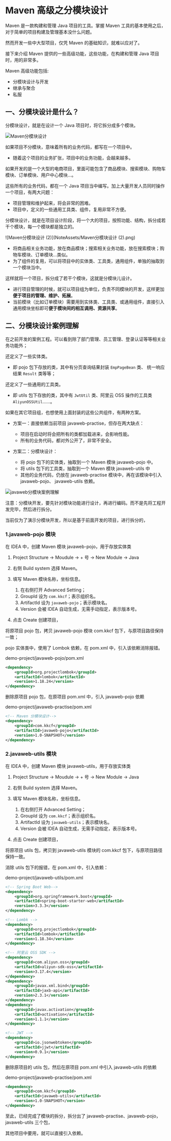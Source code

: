 # Maven 高级之分模块设计

Maven 是一款构建和管理 Java 项目的工具。掌握 Maven 工具的基本使用之后，对于简单的项目构建及管理基本没什么问题。

然而开发一些中大型项目，仅凭 Maven 的基础知识，就难以应对了。

接下来介绍 Maven 提供的一些高级功能，这些功能，在构建和管理 Java 项目时，用的非常多。

Maven 高级功能包括:

- 分模块设计与开发
- 继承与聚合
- 私服

## 一、分模块设计是什么？

分模块设计，就是在设计一个 Java 项目时，将它拆分成多个模块。

![Maven分模块设计](NoteAssets/Maven分模块设计.png)

如果项目不分模块，意味着所有的业务代码，都写在一个项目中。

- 随着这个项目的业务扩张，项目中的业务功能，会越来越多。

如果开发的是一个大型的电商项目，里面可能包含了商品模块、搜索模块、购物车模块、订单模块、用户中心模块…。

这些所有的业务代码，都在一个 Java 项目当中编写。加上大量开发人员同时操作一个项目，有两大问题：

- 项目管理和维护起来，将会非常的困难。
- 项目中，定义的一些通用工具类、组件，复用非常不方便。

分模块设计，就是在项目设计阶段，将一个大的项目，按照功能、结构，拆分成若干个模块，每一个模块都是独立的。

![Maven分模块设计 (2)](NoteAssets/Maven分模块设计 (2).png)

- 将商品相关业务功能，放在商品模块；搜索相关业务功能，放在搜索模块；购物车模块、订单模块…类似。
- 为了组件的复用，可以将项目中的实体类、工具类，通用组件，单独的抽取到一个模块当中。

这样就将一个项目，拆分成了若干个模块，这就是分模块儿设计。

- 进行项目管理的时候，就可以项目组为单位，负责不同模块的开发，这样更加**便于项目的管理、维护、拓展**。
- 当前模块（比如订单模块）需要用到实体类、工具类、或通用组件，直接引入通用模块坐标即可**便于模块间的相互调用、资源共享**。

## 二、分模块设计案例理解

在之前开发的案例工程。可以看到除了部门管理、员工管理、登录认证等等相关业务功能外；

还定义了一些实体类。

- 即 pojo 包下存放的类，其中有分页查询结果封装 `EmpPageBean` 类、 统一响应结果 `Result` 类等等；

还定义了一些通用的工具类。

- 即 utils 包下存放的类，其中有 `JwtUtil` 类、阿里云 OSS 操作的工具类 `AliyunOSSUtil`……。

如果在其它项目组，也想使用上面封装的这些公共组件，有两种方案。

- 方案一：直接依赖当前项目 javaweb-practise，但存在两大缺点：

  - 项目在启动时将会把所有的类都加载进来，会影响性能。
  - 所有的业务代码，都对外公开了，非常不安全。

- 方案二：分模块设计：

  - 将 pojo 包下的实体类，抽取到一个 Maven 模块 javaweb-pojo 中。
  - 将 utils 包下的工具类，抽取到一个 Maven 模块 javaweb-utils 中
  - 其他的业务代码，仍放在 javaweb-practise 模块中，再在该模块中引入  javaweb-pojo、 javaweb-utils 依赖。

![javaweb分模块案例理解](NoteAssets/javaweb分模块案例理解.png)

注意：分模块开发，要先针对模块功能进行设计，再进行编码。而不是先将工程开发完毕，然后进行拆分。

当前仅为了演示分模块开发，所以是基于前面开发的项目，进行拆分的，

### 1.javaweb-pojo 模块

在 IDEA 中，创建 Maven 模块 javaweb-pojo，用于存放实体类

1. Project Structure -> Moudule -> + 号 -> New Module -> Java
2. 右侧 Build system 选择 Maven。
3. 填写 Maven 模块名称，坐标信息。
   1. 在右侧打开 Advanced Setting；
   2. GroupId 设为 `com.kkcf`；表示组织名。
   3. ArtifactId 设为 `javaweb-pojo`；表示模块名。
   4. Version 会被 IDEA 自动生成，无需手动指定，表示版本号。

4. 点击 Create 创建项目，

将原项目 pojo 包，拷贝 javaweb-pojo 模块 com.kkcf 包下，与原项目路径保持一致；

pojo 实体类中，使用了 Lombok 依赖，在 pom.xml 中，引入该依赖消除报错。

demo-project/javaweb-pojo/pom.xml

```xml
<dependency>
    <groupId>org.projectlombok</groupId>
    <artifactId>lombok</artifactId>
    <version>1.18.24</version>
</dependency>
```

删除原项目 pojo 包，在原项目 pom.xml 中，引入 javaweb-pojo 依赖

demo-project/javaweb-practise/pom.xml

```xml
<!-- Maven 分模块设计-->
<dependency>
    <groupId>com.kkcf</groupId>
    <artifactId>javaweb-pojo</artifactId>
    <version>1.0-SNAPSHOT</version>
</dependency>
```

### 2.javaweb-utils 模块

在 IDEA 中，创建 Maven 模块 javaweb-utils，用于存放实体类

1. Project Structure -> Moudule -> + 号 -> New Module -> Java
2. 右侧 Build system 选择 Maven。
3. 填写 Maven 模块名称，坐标信息。
   1. 在右侧打开 Advanced Setting；
   2. GroupId 设为 `com.kkcf`；表示组织名。
   3. ArtifactId 设为 `javaweb-utils`；表示模块名。
   4. Version 会被 IDEA 自动生成，无需手动指定，表示版本号。

4. 点击 Create 创建项目，

将原项目 utils 包，拷贝到 javaweb-utils 模块的 com.kkcf 包下，与原项目路径保持一致。

消除 utils 包下的报错，在 pom.xml 中，引入依赖：

demo-project/javaweb-utils/pom.xml

```xml
<!-- Spring Boot Web-->
<dependency>
    <groupId>org.springframework.boot</groupId>
    <artifactId>spring-boot-starter-web</artifactId>
    <version>3.3.3</version>
</dependency>

<!-- Lombk -->
<dependency>
    <groupId>org.projectlombok</groupId>
    <artifactId>lombok</artifactId>
    <version>1.18.34</version>
</dependency>

<!-- 阿里云 OSS SDK -->
<dependency>
    <groupId>com.aliyun.oss</groupId>
    <artifactId>aliyun-sdk-oss</artifactId>
    <version>3.17.4</version>
</dependency>
<dependency>
    <groupId>javax.xml.bind</groupId>
    <artifactId>jaxb-api</artifactId>
    <version>2.3.1</version>
</dependency>
<dependency>
    <groupId>javax.activation</groupId>
    <artifactId>activation</artifactId>
    <version>1.1.1</version>
</dependency>

<!-- JWT -->
<dependency>
    <groupId>io.jsonwebtoken</groupId>
    <artifactId>jjwt</artifactId>
    <version>0.9.1</version>
</dependency>
```

删除原项目的 utils 包，然后在原项目 pom.xml 中引入 javaweb-utils 的依赖

demo-project/javaweb-practise/pom.xml

```xml
<dependency>
    <groupId>com.kkcf</groupId>
    <artifactId>javaweb-utils</artifactId>
    <version>1.0-SNAPSHOT</version>
</dependency>
```

至此，已经完成了模块的拆分，拆分出了 javaweb-practise、javaweb-pojo，javaweb-utils 三个包，

其他项目中要用，就可以直接引入依赖。
